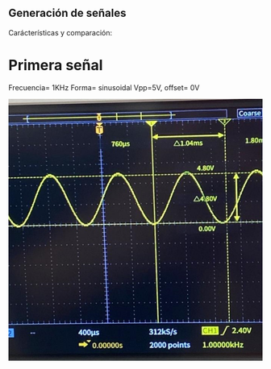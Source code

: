 ## Generación de señales

Carácterísticas y comparación:
# Primera señal
Frecuencia= 1KHz
Forma= sinusoidal
Vpp=5V, offset= 0V

<p align="center">
  <img src="Hardware/sinusoidal.jpeg">
</p>
